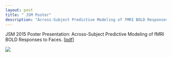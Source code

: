 ```yaml
---
layout: post
title: " JSM Poster"
description: "Across-Subject Predictive Modeling of fMRI BOLD Responses to Faces" 
---
```


JSM 2015 Poster Presentation: Across-Subject Predictive Modeling of fMRI BOLD Responses to Faces. [[pdf](/assets/posters/jsm2015.pdf)]

<img src='/assets/posters/jsm2015.jpeg' /> 




